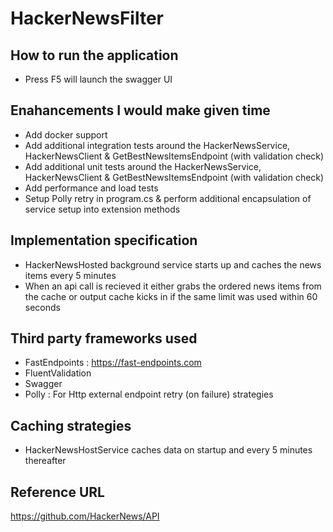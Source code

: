 # HackerNewsFilter

## How to run the application
- Press F5 will launch the swagger UI

## Enahancements I would make given time
- Add docker support
- Add additional integration tests around the HackerNewsService, HackerNewsClient & GetBestNewsItemsEndpoint (with validation check)
- Add additional unit tests around the HackerNewsService, HackerNewsClient & GetBestNewsItemsEndpoint (with validation check)
- Add performance and load tests
- Setup Polly retry in program.cs & perform additional encapsulation of service setup into extension methods

## Implementation specification
- HackerNewsHosted background service starts up and caches the news items every 5 minutes
- When an api call is recieved it either grabs the ordered news items from the cache or output cache kicks in if the same limit was used within 60 seconds
    
## Third party frameworks used
- FastEndpoints : https://fast-endpoints.com
- FluentValidation
- Swagger
- Polly : For Http external endpoint retry (on failure) strategies

## Caching strategies
- HackerNewsHostService caches data on startup and every 5 minutes thereafter

## Reference URL
https://github.com/HackerNews/API
